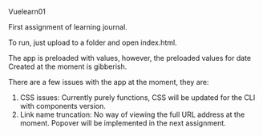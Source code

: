 Vuelearn01 

First assignment of learning journal.

To run, just upload to a folder and open index.html.

The app is preloaded with values, however, the preloaded values for date Created at the moment is gibberish.

There are a few issues with the app at the moment, they are: 

1) CSS issues: Currently purely functions, CSS will be updated for the CLI with components version.
2) Link name truncation: No way of viewing the full URL address at the moment. Popover will be implemented in the next assignment.
